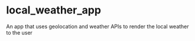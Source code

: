 # local_weather_app
An app that uses geolocation and weather APIs to render the local weather to the user
